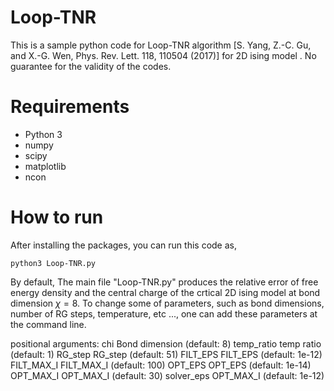 # Loop-TNR
This is a sample python code for Loop-TNR algorithm [S. Yang, Z.-C. Gu, and X.-G. Wen, Phys. Rev. Lett. 118, 110504 (2017)]  for 2D ising model . No guarantee for the validity of the codes.

# Requirements
- Python 3
- numpy
- scipy
- matplotlib
- ncon
  
# How to run
After installing the packages, you can run this code as, 
 ```
python3 Loop-TNR.py 
 ```
By default, The main file "Loop-TNR.py" produces the relative error of free energy density and the central charge of the crtical 2D ising model at bond dimension $\chi =8$. To change some of parameters, such as bond dimensions, number of RG steps, temperature, etc ..., one can add these parameters at the command line.

positional arguments:
  chi         Bond dimension (default: 8)
  temp_ratio  temp ratio (default: 1)
  RG_step     RG_step (default: 51)
  FILT_EPS    FILT_EPS (default: 1e-12)
  FILT_MAX_I  FILT_MAX_I (default: 100)
  OPT_EPS     OPT_EPS (default: 1e-14)
  OPT_MAX_I   OPT_MAX_I (default: 30)
  solver_eps  OPT_MAX_I (default: 1e-12)
